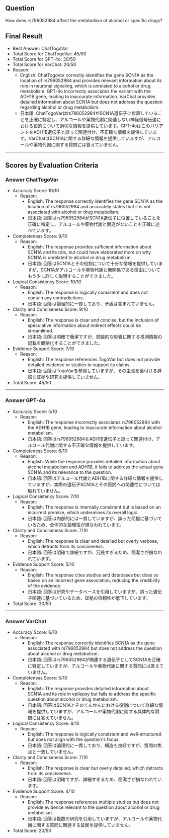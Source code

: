 ## Question

How does rs796052984 affect the metabolism of alcohol or specific drugs?

## Final Result

- Best Answer: ChatTogoVar
- Total Score for ChatTogoVar: 45/50
- Total Score for GPT-4o: 30/50
- Total Score for VarChat: 20/50
- Reason:
  - English: ChatTogoVar correctly identifies the gene SCN1A as the location of rs796052984 and provides relevant information about its role in neuronal signaling, which is unrelated to alcohol or drug metabolism. GPT-4o incorrectly associates the variant with the ADH1B gene, leading to inaccurate information. VarChat provides detailed information about SCN1A but does not address the question regarding alcohol or drug metabolism.
  - 日本語: ChatTogoVarはrs796052984がSCN1A遺伝子に位置していることを正確に特定し、アルコールや薬物代謝に関連しない神経信号伝達における役割について適切な情報を提供しています。GPT-4oはこのバリアントをADH1B遺伝子と誤って関連付け、不正確な情報を提供しています。VarChatはSCN1Aに関する詳細な情報を提供していますが、アルコールや薬物代謝に関する質問には答えていません。

---

## Scores by Evaluation Criteria

### Answer ChatTogoVar
- Accuracy Score: 10/10
  - Reason: 
    - English: The response correctly identifies the gene SCN1A as the location of rs796052984 and accurately states that it is not associated with alcohol or drug metabolism.
    - 日本語: 回答はrs796052984がSCN1A遺伝子に位置していることを正確に特定し、アルコールや薬物代謝と関連がないことを正確に述べています。
- Completeness Score: 9/10
  - Reason: 
    - English: The response provides sufficient information about SCN1A and its role, but could have elaborated more on why SCN1A is unrelated to alcohol or drug metabolism.
    - 日本語: 回答はSCN1Aとその役割について十分な情報を提供していますが、SCN1Aがアルコールや薬物代謝と無関係である理由についてもう少し詳しく説明することができました。
- Logical Consistency Score: 10/10
  - Reason: 
    - English: The response is logically consistent and does not contain any contradictions.
    - 日本語: 回答は論理的に一貫しており、矛盾は含まれていません。
- Clarity and Conciseness Score: 9/10
  - Reason: 
    - English: The response is clear and concise, but the inclusion of speculative information about indirect effects could be streamlined.
    - 日本語: 回答は明確で簡潔ですが、間接的な影響に関する推測情報の記載を簡略化することができました。
- Evidence Support Score: 7/10
  - Reason: 
    - English: The response references TogoVar but does not provide detailed evidence or studies to support its claims.
    - 日本語: 回答はTogoVarを参照していますが、その主張を裏付ける詳細な証拠や研究を提供していません。
- Total Score: 45/50

---

### Answer GPT-4o
- Accuracy Score: 5/10
  - Reason: 
    - English: The response incorrectly associates rs796052984 with the ADH1B gene, leading to inaccurate information about alcohol metabolism.
    - 日本語: 回答はrs796052984をADH1B遺伝子と誤って関連付け、アルコール代謝に関する不正確な情報を提供しています。
- Completeness Score: 6/10
  - Reason: 
    - English: While the response provides detailed information about alcohol metabolism and ADH1B, it fails to address the actual gene SCN1A and its relevance to the question.
    - 日本語: 回答はアルコール代謝とADH1Bに関する詳細な情報を提供していますが、実際の遺伝子SCN1Aとその質問への関連性については触れていません。
- Logical Consistency Score: 7/10
  - Reason: 
    - English: The response is internally consistent but is based on an incorrect premise, which undermines its overall logic.
    - 日本語: 回答は内部的には一貫していますが、誤った前提に基づいているため、全体的な論理性が損なわれています。
- Clarity and Conciseness Score: 7/10
  - Reason: 
    - English: The response is clear and detailed but overly verbose, which detracts from its conciseness.
    - 日本語: 回答は明確で詳細ですが、冗長すぎるため、簡潔さが損なわれています。
- Evidence Support Score: 5/10
  - Reason: 
    - English: The response cites studies and databases but does so based on an incorrect gene association, reducing the credibility of the evidence.
    - 日本語: 回答は研究やデータベースを引用していますが、誤った遺伝子関連に基づいているため、証拠の信頼性が低下しています。
- Total Score: 30/50

---

### Answer VarChat
- Accuracy Score: 6/10
  - Reason: 
    - English: The response correctly identifies SCN1A as the gene associated with rs796052984 but does not address the question about alcohol or drug metabolism.
    - 日本語: 回答はrs796052984が関連する遺伝子としてSCN1Aを正確に特定していますが、アルコールや薬物代謝に関する質問には答えていません。
- Completeness Score: 5/10
  - Reason: 
    - English: The response provides detailed information about SCN1A and its role in epilepsy but fails to address the specific question about alcohol or drug metabolism.
    - 日本語: 回答はSCN1Aとそのてんかんにおける役割について詳細な情報を提供していますが、アルコールや薬物代謝に関する具体的な質問には答えていません。
- Logical Consistency Score: 8/10
  - Reason: 
    - English: The response is logically consistent and well-structured but does not align with the question's focus.
    - 日本語: 回答は論理的に一貫しており、構造も良好ですが、質問の焦点と一致していません。
- Clarity and Conciseness Score: 7/10
  - Reason: 
    - English: The response is clear but overly detailed, which detracts from its conciseness.
    - 日本語: 回答は明確ですが、詳細すぎるため、簡潔さが損なわれています。
- Evidence Support Score: 4/10
  - Reason: 
    - English: The response references multiple studies but does not provide evidence relevant to the question about alcohol or drug metabolism.
    - 日本語: 回答は複数の研究を引用していますが、アルコールや薬物代謝に関する質問に関連する証拠を提供していません。
- Total Score: 20/50